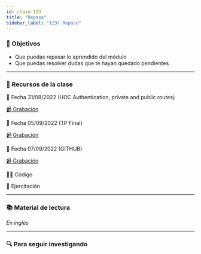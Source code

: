 ```yaml
---
id: clase-123
title: "Repaso"
sidebar_label: "123) Repaso"
---
```


### 🏁 Objetivos

- Que puedas repasar lo aprendido del módulo
- Que puedas resolver dudas que te hayan quedado pendientes

---

### 🚀 Recursos de la clase

📆 Fecha 31/08/2022 (HOC Authentication, private and public routes)

[📹 Grabación](https://us02web.zoom.us/rec/share/zA_pu4yrZafEeGSqzw8Tf8_ZQisVxDM-AHY6HQ8O0eExHFYuwhjYTwmWU-dtN3Wj.TO8uYTh-auWPUDMC?startTime=1661984461000)

📆 Fecha 05/09/2022 (TP Final)

[📹 Grabación](https://us02web.zoom.us/rec/share/fD_Mud9cuEzviKknIh5LRB3zmsRlil7hh6BSY8Xo84fLz2GTLUCu_uapPcFulGe3.KknUsxSeTvBr4HbQ?startTime=1662415614000)

📆 Fecha 07/09/2022 (GITHUB)

[📹 Grabación](https://us02web.zoom.us/rec/share/bj839ROTv4GZiqvT_LOn_wEatb8d2bNSiYzc-dvpyGOV6pzlKhKQ1MMm6ZosFZHh.ndkvhrfhYo0ve4S-?startTime=1662588625000)

👩‍💻 Código

💪 Ejercitación

---

### 📚 Material de lectura

_En inglés_

---

### 🔍 Para seguir investigando
